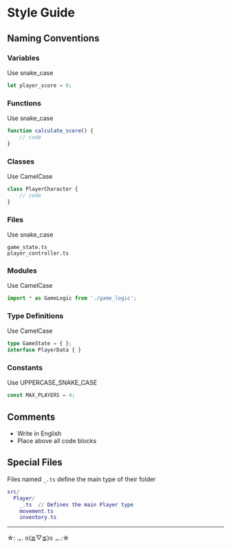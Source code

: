 # Style Guide

## Naming Conventions

### Variables

Use snake_case

```typescript
let player_score = 0;
```

### Functions

Use snake_case

```typescript
function calculate_score() {
    // code
}
```

### Classes

Use CamelCase

```typescript
class PlayerCharacter { 
    // code
}
```

### Files

Use snake_case

```
game_state.ts
player_controller.ts
```

### Modules

Use CamelCase

```typescript
import * as GameLogic from './game_logic';
```

### Type Definitions

Use CamelCase

```typescript
type GameState = { };
interface PlayerData { }
```

### Constants

Use UPPERCASE_SNAKE_CASE

```typescript
const MAX_PLAYERS = 4;
```

## Comments

- Write in English
- Place above all code blocks

## Special Files

Files named `_.ts` define the main type of their folder

```lua
src/
  Player/
    _.ts  // Defines the main Player type
    movement.ts
    inventory.ts
```

---

☆: .｡. o(≧▽≦)o .｡.:☆
